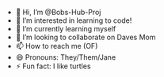 - 👋 Hi, I’m @Bobs-Hub-Proj
- 👀 I’m interested in learning to code!
- 🌱 I’m currently learning myself
- 💞️ I’m looking to collaborate on Daves Mom
- 📫 How to reach me (OF)
- 😄 Pronouns: They/Them/Jane
- ⚡ Fun fact: I like turtles

<!---
Bobs-Hub-Proj/Bobs-Hub-Proj is a ✨ special ✨ repository because its `README.md` (this file) appears on your GitHub profile.
You can click the Preview link to take a look at your changes.
--->
